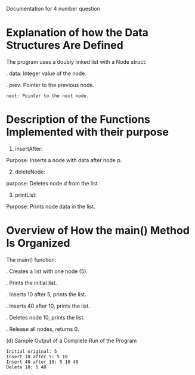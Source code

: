 Documentation for 4 number question


# Explanation of how the Data Structures Are Defined

The program uses a doubly linked list with a Node struct:

. data: Integer value of the node.

. prev: Pointer to the previous node.

    next: Pointer to the next node.


# Description of the Functions Implemented with their purpose

1. insertAfter:
   
Purpose: Inserts a node with data after node p.

2. deleteNode:

purpose: Deletes node d from the list.

3. printList:
   
Purpose: Prints node data in the list.


# Overview of How the main() Method Is Organized
    
The main() function:

. Creates a list with one node (5).

. Prints the initial list.

. Inserts 10 after 5, prints the list.

. Inserts 40 after 10, prints the list.

. Deletes node 10, prints the list.

. Release all nodes, returns 0.

 
(d) Sample Output of a Complete Run of the Program 
    
    Initial original: 5
    Insert 10 after 5: 5 10
    Insert 40 after 10: 5 10 40
    Delete 10: 5 40

    




